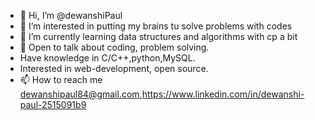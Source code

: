 - 👋 Hi, I’m @dewanshiPaul
- 👀 I’m interested in putting my brains tu solve problems with codes
- 🌱 I’m currently learning data structures and algorithms with cp a bit
- 💞️ Open to talk about coding, problem solving.
- Have knowledge in C/C++,python,MySQL.
- Interested in web-development, open source.
- 📫 How to reach me dewanshipaul84@gmail.com,https://www.linkedin.com/in/dewanshi-paul-2515091b9

<!---
dewanshiPaul/dewanshiPaul is a ✨ special ✨ repository because its `README.md` (this file) appears on your GitHub profile.
You can click the Preview link to take a look at your changes.
--->
